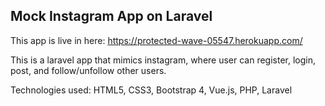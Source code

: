 ## Mock Instagram App on Laravel

This app is live in here: https://protected-wave-05547.herokuapp.com/

This is a laravel app that mimics instagram, where user can register, login, post, and follow/unfollow other users.

Technologies used: HTML5, CSS3, Bootstrap 4, Vue.js, PHP, Laravel
